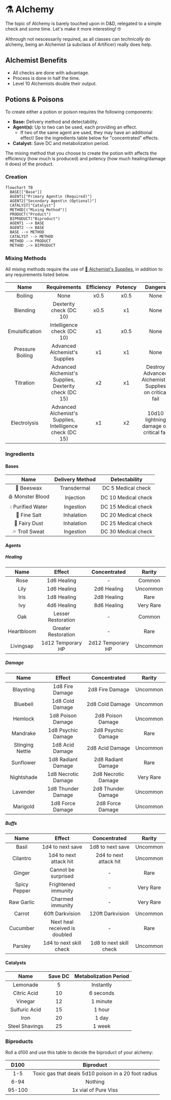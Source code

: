# ⚗️ Alchemy

The topic of Alchemy is barely touched upon in D&D, relegated to a simple check and some time. Let's make it more interesting! 🤓

Althrough not nescessarily required, as all classes can _technically_ do alchemy, being an Alchemist (a subclass of Artificer) really does help.

## Alchemist Benefits

- All checks are done with advantage.
- Process is done in half the time.
- Level 10 Alchemists double their output.

## Potions & Poisons

To create either a potion or poison requires the following components:

- **Base:** Delivery method and detectability.
- **Agent(s):** Up to two can be used, each providing an effect.
  - If two of the same agent are used, they may have an additional effect! See the ingredients table below for "concentrated" effects.
- **Catalyst:** Save DC and metabolization period.

The mixing method that you choose to create the potion with affects the efficiency (how much is produced) and potency (how much healing/damage it does) of the product.

### Creation

```mermaid
flowchart TB
  BASE[["Base"]]
  AGENT1["Primary Agent\n (Required)"]
  AGENT2["Secondary Agent\n (Optional)"]
  CATALYST["Catalyst"]
  METHOD[("Mixing Method")]
  PRODUCT("Product")
  BIPRODUCT("Biproduct")
  AGENT1 --> BASE
  AGENT2 --> BASE
  BASE --> METHOD
  CATALYST --> METHOD
  METHOD --> PRODUCT
  METHOD .-> BIPRODUCT
```

### Mixing Methods

All mixing methods require the use of <a href="https://www.dndbeyond.com/equipment/alchemists-supplies" target="_blank">🐉 Alchemist's Supplies</a>, in addition to any requirements listed below.

|       Name       |                       Requirements                        | Efficiency | Potency |                        Dangers                         |
| :--------------: | :-------------------------------------------------------: | :--------: | :-----: | :----------------------------------------------------: |
|     Boiling      |                           None                            |    x0.5    |  x0.5   |                          None                          |
|     Blending     |                  Dexterity check (DC 10)                  |    x0.5    |   x1    |                          None                          |
|  Emulsification  |                Intelligence check (DC 10)                 |     x1     |  x0.5   |                          None                          |
| Pressure Boiling |               Advanced Alchemist's Supplies               |     x1     |   x1    |                          None                          |
|    Titration     |  Advanced Alchemist's Supplies, Dexterity check (DC 15)   |     x2     |   x1    | Destroy Advanced Alchemist's Supplies on critical fail |
|   Electrolysis   | Advanced Alchemist's Supplies, Intelligence check (DC 15) |     x1     |   x2    |        10d10 lightning damage on critical fail         |

### Ingredients

#### Bases

|       Name        | Delivery Method |    Detectability    |
| :---------------: | :-------------: | :-----------------: |
|    🐝 Beeswax     |   Transdermal   | DC 5 Medical check  |
| 🩸 Monster Blood  |    Injection    | DC 10 Medical check |
| 💧 Purified Water |    Ingestion    | DC 15 Medical check |
|   🧂 Fine Salt    |   Inhalation    | DC 20 Medical check |
|   💨 Fairy Dust   |   Inhalation    | DC 25 Medical check |
|  💦 Troll Sweat   |    Ingestion    | DC 30 Medical check |

#### Agents

##### Healing

|    Name    |       Effect        |   Concentrated    |  Rarity   |
| :--------: | :-----------------: | :---------------: | :-------: |
|    Rose    |     1d6 Healing     |         -         |  Common   |
|    Lily    |     1d6 Healing     |    2d6 Healing    | Uncommon  |
|    Iris    |     1d8 Healing     |    2d8 Healing    |   Rare    |
|    Ivy     |     4d6 Healing     |    8d6 Healing    | Very Rare |
|    Oak     | Lesser Restoration  |         -         |  Common   |
| Heartbloom | Greater Restoration |         -         |   Rare    |
| Livingsap  |  1d12 Temporary HP  | 2d12 Temporary HP | Uncommon  |

##### Damage

|      Name       |       Effect        |    Concentrated     |  Rarity   |
| :-------------: | :-----------------: | :-----------------: | :-------: |
|    Blaysting    |   1d8 Fire Damage   |   2d8 Fire Damage   | Uncommon  |
|    Bluebell     |   1d8 Cold Damage   |   2d8 Cold Damage   | Uncommon  |
|     Hemlock     |  1d8 Poison Damage  |  2d8 Poison Damage  | Uncommon  |
|    Mandrake     | 1d8 Psychic Damage  | 2d8 Psychic Damage  |   Rare    |
| Stinging Nettle |   1d8 Acid Damage   |   2d8 Acid Damage   | Uncommon  |
|    Sunflower    | 1d8 Radiant Damage  | 2d8 Radiant Damage  |   Rare    |
|   Nightshade    | 1d8 Necrotic Damage | 2d8 Necrotic Damage | Very Rare |
|    Lavender     | 1d8 Thunder Damage  | 2d8 Thunder Damage  | Uncommon  |
|    Marigold     |  1d8 Force Damage   |  2d8 Force Damage   | Uncommon  |

##### Buffs

|     Name     |            Effect             |      Concentrated       |  Rarity   |
| :----------: | :---------------------------: | :---------------------: | :-------: |
|    Basil     |       1d4 to next save        |    1d8 to next save     | Uncommon  |
|   Cilantro   |    1d4 to next attack hit     | 2d4 to next attack hit  | Uncommon  |
|    Ginger    |      Cannot be surprised      |            -            |   Rare    |
| Spicy Pepper |      Frightened immunity      |            -            | Very Rare |
|  Raw Garlic  |       Charmed immunity        |            -            | Very Rare |
|    Carrot    |        60ft Darkvision        |    120ft Darkvision     | Uncommon  |
|   Cucumber   | Next heal received is doubled |            -            |   Rare    |
|   Parsley    |    1d4 to next skill check    | 1d8 to next skill check | Uncommon  |

#### Catalysts

|      Name      | Save DC | Metabolization Period |
| :------------: | :-----: | :-------------------: |
|    Lemonade    |    5    |       Instantly       |
|  Citric Acid   |   10    |       6 seconds       |
|    Vinegar     |   12    |       1 minute        |
| Sulfuric Acid  |   15    |        1 hour         |
|      Iron      |   20    |         1 day         |
| Steel Shavings |   25    |        1 week         |

### Biproducts

Roll a d100 and use this table to decide the biproduct of your alchemy:

|  D100  |                      Biproduct                       |
| :----: | :--------------------------------------------------: |
|  1-5   | Toxic gas that deals 5d10 poison in a 20 foot radius |
|  6-94  |                       Nothing                        |
| 95-100 |                 1x vial of Pure Viss                 |
